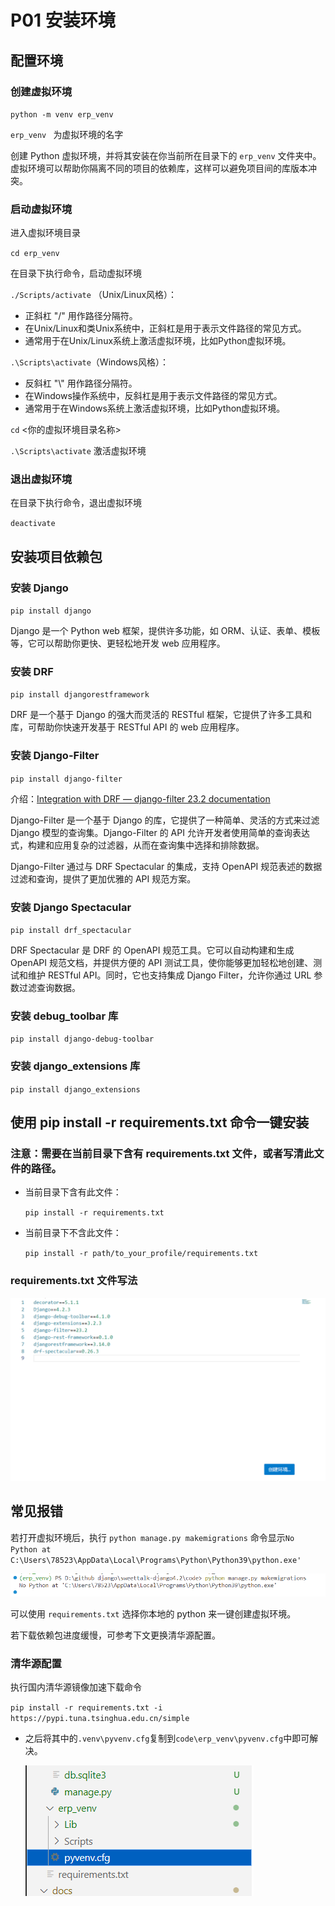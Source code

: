 # P01 安装环境

## 配置环境

### 创建虚拟环境

`python -m venv erp_venv`

`erp_venv ` 为虚拟环境的名字

创建 Python 虚拟环境，并将其安装在你当前所在目录下的 `erp_venv` 文件夹中。虚拟环境可以帮助你隔离不同的项目的依赖库，这样可以避免项目间的库版本冲突。

### 启动虚拟环境

进入虚拟环境目录

`cd erp_venv`

在目录下执行命令，启动虚拟环境

`./Scripts/activate` （Unix/Linux风格）：
  - 正斜杠 "/" 用作路径分隔符。
  - 在Unix/Linux和类Unix系统中，正斜杠是用于表示文件路径的常见方式。
  - 通常用于在Unix/Linux系统上激活虚拟环境，比如Python虚拟环境。

`.\Scripts\activate`（Windows风格）：
  - 反斜杠 "\\" 用作路径分隔符。
  - 在Windows操作系统中，反斜杠是用于表示文件路径的常见方式。
  - 通常用于在Windows系统上激活虚拟环境，比如Python虚拟环境。

`cd`  <你的虚拟环境目录名称>
       
`.\Scripts\activate`   激活虚拟环境

### 退出虚拟环境

在目录下执行命令，退出虚拟环境

`deactivate`
 
## 安装项目依赖包
    

### 安装 Django

`pip install django` 

Django 是一个 Python web 框架，提供许多功能，如 ORM、认证、表单、模板等，它可以帮助你更快、更轻松地开发 web 应用程序。

### 安装 DRF

`pip install djangorestframework`  
    
DRF 是一个基于 Django 的强大而灵活的 RESTful 框架，它提供了许多工具和库，可帮助你快速开发基于 RESTful API 的 web 应用程序。

### 安装 Django-Filter

`pip install django-filter`

介绍：[Integration with DRF — django-filter 23.2 documentation](https://django-filter.readthedocs.io/en/stable/guide/rest_framework.html#drf-integration)

Django-Filter 是一个基于 Django 的库，它提供了一种简单、灵活的方式来过滤 Django 模型的查询集。Django-Filter 的 API 允许开发者使用简单的查询表达式，构建和应用复杂的过滤器，从而在查询集中选择和排除数据。

Django-Filter 通过与 DRF Spectacular 的集成，支持 OpenAPI 规范表述的数据过滤和查询，提供了更加优雅的 API 规范方案。


### 安装 Django Spectacular

`pip install drf_spectacular` 

DRF Spectacular 是 DRF 的 OpenAPI 规范工具。它可以自动构建和生成 OpenAPI 规范文档，并提供方便的 API 测试工具，使你能够更加轻松地创建、测试和维护 RESTful API。同时，它也支持集成 Django Filter，允许你通过 URL 参数过滤查询数据。

### 安装 debug_toolbar 库

`pip install django-debug-toolbar`

### 安装 django_extensions 库

`pip install django_extensions`  

## 使用 pip install -r requirements.txt 命令一键安装  
  
### 注意：需要在当前目录下含有 requirements.txt 文件，或者写清此文件的路径。  

- 当前目录下含有此文件：  

  `pip install -r requirements.txt`  

- 当前目录下不含此文件：  
  
  `pip install -r path/to_your_profile/requirements.txt`

### requirements.txt 文件写法  

![image](assets/2023-08-11_094047.png)    

## 常见报错

若打开虚拟环境后，执行 `python manage.py makemigrations` 命令显示`No Python at C:\Users\78523\AppData\Local\Programs\Python\Python39\python.exe'`  
  
![image](assets/2023-08-11_094018.png)

可以使用 `requirements.txt` 选择你本地的 python 来一键创建虚拟环境。

若下载依赖包进度缓慢，可参考下文更换清华源配置。  

###  **清华源配置**  

执行国内清华源镜像加速下载命令  

`pip install -r requirements.txt -i https://pypi.tuna.tsinghua.edu.cn/simple`

- 之后将其中的`.venv\pyvenv.cfg`复制到`code\erp_venv\pyvenv.cfg`中即可解决。
  
  ![image](assets/2023-08-11_094112.png)